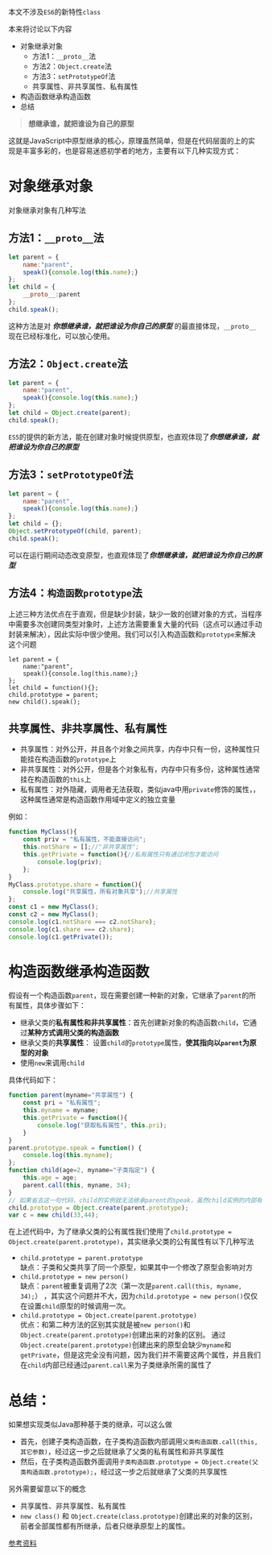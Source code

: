 本文不涉及`ES6`的新特性`class`

本来将讨论以下内容  
* 对象继承对象  
	* 方法1：`__proto__`法
	* 方法2：`Object.create`法
	* 方法3：`setPrototypeOf`法
	* 共享属性、非共享属性、私有属性
* 构造函数继承构造函数
* 总结

> **想继承谁，就把谁设为自己的原型**

这就是JavaScript中原型继承的核心，原理虽然简单，但是在代码层面的上的实现是丰富多彩的，也是容易迷惑初学者的地方，主要有以下几种实现方式：

# 对象继承对象
对象继承对象有几种写法
## 方法1：`__proto__`法
```JavaScript
let parent = {
	name:"parent",
	speak(){console.log(this.name);}
};
let child = {
	__proto__:parent
};
child.speak();	
```
这种方法是对 ***你想继承谁，就把谁设为你自己的原型*** 的最直接体现，`__proto__`现在已经标准化，可以放心使用。



## 方法2：`Object.create`法
```JavaScript
let parent = {
	name:"parent",
	speak(){console.log(this.name);}
};
let child = Object.create(parent);
child.speak();	
```
`ES5`的提供的新方法，能在创建对象时候提供原型，也直观体现了***你想继承谁，就把谁设为你自己的原型*** 


## 方法3：`setPrototypeOf`法
```JavaScript
let parent = {
	name:"parent",
	speak(){console.log(this.name);}
};
let child = {};
Object.setPrototypeOf(child, parent);
child.speak();
```
可以在运行期间动态改变原型，也直观体现了***你想继承谁，就把谁设为你自己的原型*** 

## 方法4：`构造函数prototype`法  
上述三种方法优点在于直观，但是缺少封装，缺少一致的创建对象的方式，当程序中需要多次创建同类型对象时，上述方法需要重复大量的代码（这点可以通过手动封装来解决），因此实际中很少使用。我们可以引入构造函数和`prototype`来解决这个问题
```JS
let parent = {
	name:"parent",
	speak(){console.log(this.name);}
};
let child = function(){};
child.prototype = parent;
new child().speak();
```


## 共享属性、非共享属性、私有属性
* 共享属性：对外公开，并且各个对象之间共享，内存中只有一份，这种属性只能挂在构造函数的`prototype`上
* 非共享属性：对外公开，但是各个对象私有，内存中只有多份，这种属性通常挂在构造函数的`this`上
* 私有属性：对外隐藏，调用者无法获取，类似java中用`private`修饰的属性，，这种属性通常是构造函数作用域中定义的独立变量

例如：
```JavaScript
function MyClass(){
	const priv = "私有属性，不能直接访问";
	this.notShare = [];//"非共享属性";
	this.getPrivate = function(){//私有属性只有通过闭包才能访问
		console.log(priv);
	};
}
MyClass.prototype.share = function(){
	console.log("共享属性，所有对象共享");//共享属性
};
const c1 = new MyClass();
const c2 = new MyClass();
console.log(c1.notShare === c2.notShare);
console.log(c1.share === c2.share);
console.log(c1.getPrivate());
```

# 构造函数继承构造函数


假设有一个构造函数`parent`，现在需要创建一种新的对象，它继承了`parent`的所有属性，具体步骤如下：

* 继承父类的**私有属性和非共享属性**：首先创建新对象的构造函数`child`，它通过**某种方式调用父类的构造函数**
* 继承父类的**共享属性**： 设置`child`的`prototype`属性，**使其指向以`parent`为原型的对象** 
* 使用`new`来调用`child`

具体代码如下：
```JavaScript
function parent(myname="共享属性") {
	const pri = "私有属性";
	this.myname = myname;
	this.getPrivate = function(){
		console.log("获取私有属性", this.pri);
	}
}
parent.prototype.speak = function() {
	console.log(this.myname);
};
function child(age=2, myname="子类指定") {
	this.age = age;
	parent.call(this, myname, 34);
}
// 如果省去这一句代码，child的实例就无法继承parent的speak，虽然child实例的内部有一个parent的实例，但是按照原型链往上搜索的时候并不会找到speak()
child.prototype = Object.create(parent.prototype);
var c = new child(33,44);
```

在上述代码中，为了继承父类的公有属性我们使用了`child.prototype = Object.create(parent.prototype)`，其实继承父类的公有属性有以下几种写法
* `child.prototype = parent.prototype`  
	缺点：子类和父类共享了同一个原型，如果其中一个修改了原型会影响对方
* `child.prototype = new person()`  
	缺点：`parent`被重复调用了2次（第一次是`parent.call(this, myname, 34);`）  ，其实这个问题并不大，因为`child.prototype = new person()`仅仅在设置`child`原型的时候调用一次。
* `child.prototype = Object.create(parent.prototype)`  
	优点：和第二种方法的区别其实就是被`new person()`和`Object.create(parent.prototype)`创建出来的对象的区别。     通过`Object.create(parent.prototype)`创建出来的原型会缺少`myname`和`getPrivate`，但是这完全没有问题，因为我们并不需要这两个属性，并且我们在`child`内部已经通过`parent.call`来为子类继承所需的属性了

# 总结：
如果想实现类似Java那种基于类的继承，可以这么做
* 首先，创建子类构造函数，在子类构造函数内部调用`父类构造函数.call(this, 其它参数)`，经过这一步之后就继承了父类的私有属性和非共享属性
* 然后，在子类构造函数外面调用`子类构造函数.prototype = Object.create(父类构造函数.prototype);`，经过这一步之后就继承了父类的共享属性

另外需要留意以下的概念

* 共享属性、非共享属性、私有属性
* `new class()` 和 `Object.create(class.prototype)`创建出来的对象的区别，前者全部属性都有所继承，后者只继承原型上的属性。

[参考资料](https://segmentfault.com/a/1190000016708006)